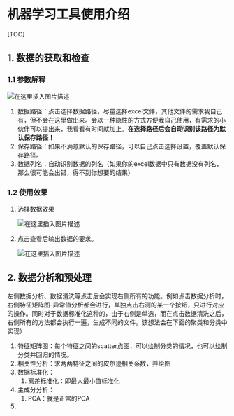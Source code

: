# 机器学习工具使用介绍

[TOC]

## 1. 数据的获取和检查

### 1.1 参数解释

![在这里插入图片描述](https://img-blog.csdnimg.cn/20200511232903784.png)

1. 数据路径：点击选择数据路径，尽量选择excel文件，其他文件的需求我自己有，但不会在这里做出来。会以一种隐性的方式方便我自己使用，有需求的小伙伴可以提出来，我看看有时间就加上。**在选择路径后会自动识别该路径为默认保存路径！**
2. 保存路径：如果不满意默认的保存路径，可以自己点击选择设置，覆盖默认保存路径。
3. 数据列名：自动识别数据的列名（如果你的excel数据中只有数据没有列名，那么很可能会出错，得不到你想要的结果）

### 1.2 使用效果

1. 选择数据效果

   ![在这里插入图片描述](https://img-blog.csdnimg.cn/20200512175831439.png?x-oss-process=image/watermark,type_ZmFuZ3poZW5naGVpdGk,shadow_10,text_aHR0cHM6Ly9ibG9nLmNzZG4ubmV0L3FxXzIxNTc5MDQ1,size_16,color_FFFFFF,t_70)

2. 点击查看后输出数据的要求。

   ![在这里插入图片描述](https://img-blog.csdnimg.cn/20200512180029464.png?x-oss-process=image/watermark,type_ZmFuZ3poZW5naGVpdGk,shadow_10,text_aHR0cHM6Ly9ibG9nLmNzZG4ubmV0L3FxXzIxNTc5MDQ1,size_16,color_FFFFFF,t_70)

## 2. 数据分析和预处理



左侧数据分析、数据清洗等点击后会实现右侧所有的功能。例如点击数据分析时，右侧特征矩阵图-异常值分析都会进行，单独点击右测的某一个按钮，只进行对应的操作。同时对于数据标准化这种的，由于右侧是单选，而在点击数据清洗之后，右侧所有的方法都会执行一遍，生成不同的文件。该想法会在下面的聚类和分类中实现）

1. 特征矩阵图：每个特征之间的scatter点图，可以绘制分类的情况，也可以绘制分类并回归的情况。
2. 相关性分析：求两两特征之间的皮尔逊相关系数，并绘图
3. 数据标准化：
   1. 离差标准化：即最大最小值标准化
4. 主成分分析：
   1. PCA：就是正常的PCA
5. 

